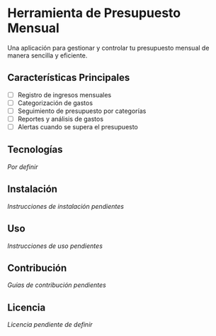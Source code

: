 # Herramienta de Presupuesto Mensual

Una aplicación para gestionar y controlar tu presupuesto mensual de manera sencilla y eficiente.

## Características Principales

- [ ] Registro de ingresos mensuales
- [ ] Categorización de gastos
- [ ] Seguimiento de presupuesto por categorías
- [ ] Reportes y análisis de gastos
- [ ] Alertas cuando se supera el presupuesto

## Tecnologías

_Por definir_

## Instalación

_Instrucciones de instalación pendientes_

## Uso

_Instrucciones de uso pendientes_

## Contribución

_Guías de contribución pendientes_

## Licencia

_Licencia pendiente de definir_
